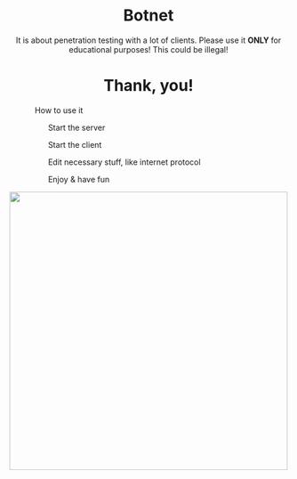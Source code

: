 <h1 align="center">Botnet</h1>
<p align="center"> It is about penetration testing with a lot of clients. Please use it <b> ONLY </b> for educational purposes! This could be illegal! </p>
<h1 align="center"> Thank, you! </h1>
<ol type="I">
  <ul> How to use it </li>
  <ul> Start the server </ul>
  <ul> Start the client </ul>
  <ul> Edit necessary stuff, like internet protocol </ul>
  <ul> Enjoy & have fun </ul>
</ol>
<div class="img">
  <p align="center"><img src="https://appdevelopermagazine.com/images/news_images/Making-Application-Testing-a-First-Class-Citizen-App-Developer-Magazine_gd5jd6gn.jpg" width=500, height=500></p>
</div>
